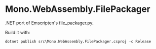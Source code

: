# Mono.WebAssembly.FilePackager

.NET port of Emscripten's [file_packager.py](https://github.com/emscripten-core/emscripten/blob/incoming/tools/file_packager.py).

Build it with:
```
dotnet publish src\Mono.WebAssembly.FilePackager.csproj -c Release
```
